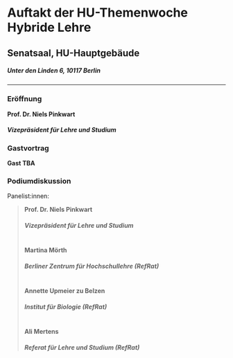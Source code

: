 # Auftakt der HU-Themenwoche Hybride Lehre
## Senatsaal, HU-Hauptgebäude   
##### Unter den Linden 6, 10117 Berlin
---
### Eröffnung
**Prof. Dr. Niels Pinkwart**  
##### Vizepräsident für Lehre und Studium 

### Gastvortrag 
**Gast TBA** 


### Podiumdiskussion 
Panelist:innen: 
> **Prof. Dr. Niels Pinkwart** 
> ##### Vizepräsident für Lehre und Studium 
>  \
> **Martina Mörth** 
> ##### Berliner Zentrum für Hochschullehre (RefRat) 
>  \
> **Annette Upmeier zu Belzen** 
> ##### Institut für Biologie (RefRat)
>  \
> **Ali Mertens** 
> ##### Referat für Lehre und Studium (RefRat) 
